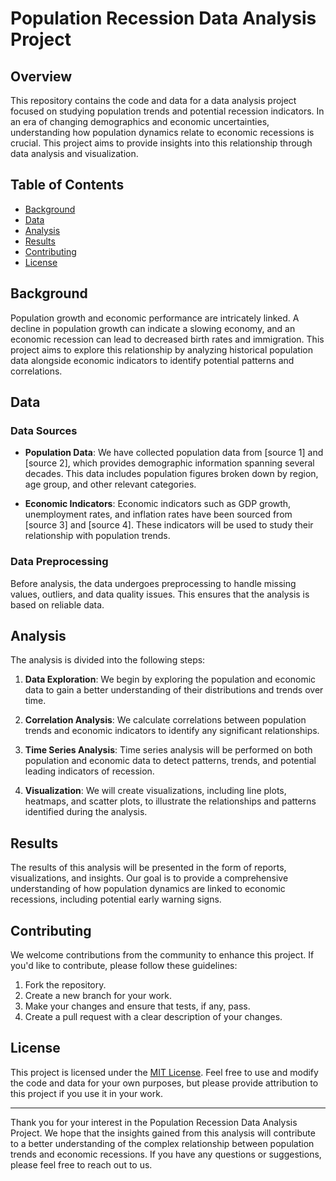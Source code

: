 # Population Recession Data Analysis Project

## Overview

This repository contains the code and data for a data analysis project focused on studying population trends and potential recession indicators. In an era of changing demographics and economic uncertainties, understanding how population dynamics relate to economic recessions is crucial. This project aims to provide insights into this relationship through data analysis and visualization.

## Table of Contents

- [Background](#background)
- [Data](#data)
- [Analysis](#analysis)
- [Results](#results)
- [Contributing](#contributing)
- [License](#license)

## Background

Population growth and economic performance are intricately linked. A decline in population growth can indicate a slowing economy, and an economic recession can lead to decreased birth rates and immigration. This project aims to explore this relationship by analyzing historical population data alongside economic indicators to identify potential patterns and correlations.

## Data

### Data Sources

- **Population Data**: We have collected population data from [source 1] and [source 2], which provides demographic information spanning several decades. This data includes population figures broken down by region, age group, and other relevant categories.

- **Economic Indicators**: Economic indicators such as GDP growth, unemployment rates, and inflation rates have been sourced from [source 3] and [source 4]. These indicators will be used to study their relationship with population trends.

### Data Preprocessing

Before analysis, the data undergoes preprocessing to handle missing values, outliers, and data quality issues. This ensures that the analysis is based on reliable data.

## Analysis

The analysis is divided into the following steps:

1. **Data Exploration**: We begin by exploring the population and economic data to gain a better understanding of their distributions and trends over time.

2. **Correlation Analysis**: We calculate correlations between population trends and economic indicators to identify any significant relationships.

3. **Time Series Analysis**: Time series analysis will be performed on both population and economic data to detect patterns, trends, and potential leading indicators of recession.

4. **Visualization**: We will create visualizations, including line plots, heatmaps, and scatter plots, to illustrate the relationships and patterns identified during the analysis.

## Results

The results of this analysis will be presented in the form of reports, visualizations, and insights. Our goal is to provide a comprehensive understanding of how population dynamics are linked to economic recessions, including potential early warning signs.

## Contributing

We welcome contributions from the community to enhance this project. If you'd like to contribute, please follow these guidelines:

1. Fork the repository.
2. Create a new branch for your work.
3. Make your changes and ensure that tests, if any, pass.
4. Create a pull request with a clear description of your changes.

## License

This project is licensed under the [MIT License](LICENSE). Feel free to use and modify the code and data for your own purposes, but please provide attribution to this project if you use it in your work.

---

Thank you for your interest in the Population Recession Data Analysis Project. We hope that the insights gained from this analysis will contribute to a better understanding of the complex relationship between population trends and economic recessions. If you have any questions or suggestions, please feel free to reach out to us.
